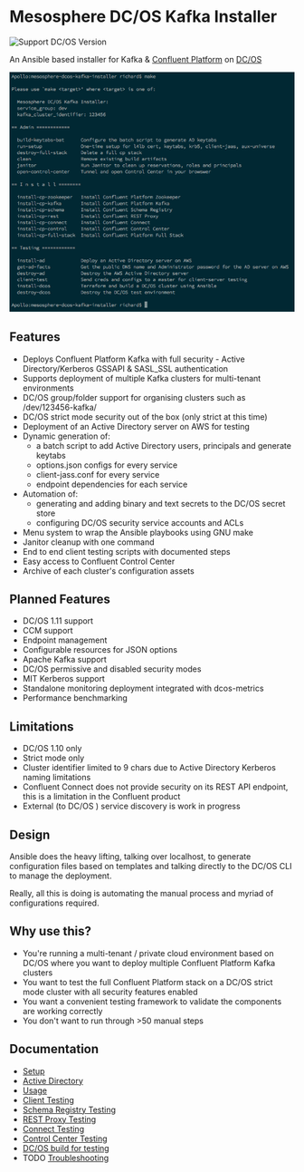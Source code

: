 
# Mesosphere DC/OS Kafka Installer

![Support DC/OS Version](https://img.shields.io/badge/Supported%20on%20DC/OS-1.10-7d58ff.svg?longCache=true&style=flat-square)

An Ansible based installer for Kafka & [Confluent Platform](https://www.confluent.io/product/confluent-platform/) on [DC/OS](https://mesosphere.com/product/)

![screenshot](https://raw.githubusercontent.com/aggress/mesosphere-dcos-kafka-installer/master/docs/make-screenshot.png)

## Features

* Deploys Confluent Platform Kafka with full security - Active Directory/Kerberos GSSAPI & SASL_SSL authentication
* Supports deployment of multiple Kafka clusters for multi-tenant environments
* DC/OS group/folder support for organising clusters such as /dev/123456-kafka/
* DC/OS strict mode security out of the box (only strict at this time)
* Deployment of an Active Directory server on AWS for testing
* Dynamic generation of:
  * a batch script to add Active Directory users, principals and generate keytabs
  * options.json configs for every service
  * client-jass.conf for every service
  * endpoint dependencies for each service
* Automation of:
  * generating and adding binary and text secrets to the DC/OS secret store
  * configuring DC/OS security service accounts and ACLs
* Menu system to wrap the Ansible playbooks using GNU make
* Janitor cleanup with one command
* End to end client testing scripts with documented steps
* Easy access to Confluent Control Center
* Archive of each cluster's configuration assets

## Planned Features

* DC/OS 1.11 support
* CCM support
* Endpoint management
* Configurable resources for JSON options
* Apache Kafka support
* DC/OS permissive and disabled security modes
* MIT Kerberos support
* Standalone monitoring deployment integrated with dcos-metrics
* Performance benchmarking

## Limitations

* DC/OS 1.10 only
* Strict mode only
* Cluster identifier limited to 9 chars due to Active Directory Kerberos naming limitations
* Confluent Connect does not provide security on its REST API endpoint, this is a limitation in the Confluent product
* External (to DC/OS ) service discovery is work in progress

## Design

Ansible does the heavy lifting, talking over localhost, to generate configuration files based on templates and talking directly to the DC/OS CLI to manage the deployment.

Really, all this is doing is automating the manual process and myriad of configurations required.

## Why use this?

* You're running a multi-tenant / private cloud environment based on DC/OS where you want to deploy multiple Confluent Platform Kafka clusters
* You want to test the full Confluent Platform stack on a DC/OS strict mode cluster with all security features enabled
* You want a convenient testing framework to validate the components are working correctly
* You don't want to run through >50 manual steps

## Documentation

* [Setup](docs/setup.md)
* [Active Directory](docs/active_directory.md)
* [Usage](docs/usage.md)
* [Client Testing](docs/client_testing.md)
* [Schema Registry Testing](docs/schema_registry_testing.md)
* [REST Proxy Testing](docs/rest_proxy_testing.md)
* [Connect Testing](docs/connect_testing.md)
* [Control Center Testing](docs/control_center_testing.md)
* [DC/OS build for testing](docs/dcos_build.md)
* TODO [Troubleshooting](docs/troubleshooting.md)